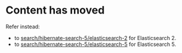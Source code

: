 # Content has moved

Refer instead:

* to [search/hibernate-search-5/elasticsearch-2](../hibernate-search-5/elasticsearch-2) for Elasticsearch 2.
* to [search/hibernate-search-5/elasticsearch-5](../hibernate-search-5/elasticsearch-5) for Elasticsearch 5.

